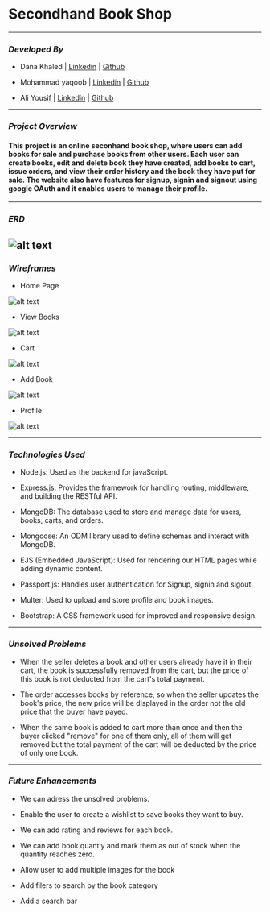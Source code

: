 # **Secondhand Book Shop**

---

### _Developed By_

- Dana Khaled | [Linkedin](https://www.linkedin.com/in/dana-alebrahim-a22716267/) | [Github](https://github.com/DanaK270)

- Mohammad yaqoob | [Linkedin](www.linkedin.com/in/mohamed-yaqoob-abdulla) | [Github](https://github.com/MohamedYaqoob)

- Ali Yousif | [Linkedin](www.linkedin.com/in/ali-a-karim) | [Github](https://github.com/Aliiyousiff)

---

### _Project Overview_

#### This project is an online seconhand book shop, where users can add books for sale and purchase books from other users. Each user can create books, edit and delete book they have created, add books to cart, issue orders, and view their order history and the book they have put for sale. The website also have features for signup, signin and signout using google OAuth and it enables users to manage their profile.

---

### _ERD_

## ![alt text](project2updated.drawio.png)

### _Wireframes_

- Home Page

![alt text](<home page.png>)

- View Books

![alt text](BookLibrary.png)

- Cart

![alt text](Cart.png)

- Add Book

![alt text](<Add Book.png>)

- Profile

![alt text](Profile.png)

---

### _Technologies Used_

- Node.js: Used as the backend for javaScript.

- Express.js: Provides the framework for handling routing, middleware, and building the RESTful API.

- MongoDB: The database used to store and manage data for users, books, carts, and orders.

- Mongoose: An ODM library used to define schemas and interact with MongoDB.

- EJS (Embedded JavaScript): Used for rendering our HTML pages while adding dynamic content.

- Passport.js: Handles user authentication for Signup, signin and sigout.

- Multer: Used to upload and store profile and book images.

- Bootstrap: A CSS framework used for improved and responsive design.

---

### _Unsolved Problems_

- When the seller deletes a book and other users already have it in their cart, the book is successfully removed from the cart, but the price of this book is not deducted from the cart's total payment.

- The order accesses books by reference, so when the seller updates the book's price, the new price will be displayed in the order not the old price that the buyer have payed.

- When the same book is added to cart more than once and then the buyer clicked "remove" for one of them only, all of them will get removed but the total payment of the cart will be deducted by the price of only one book.

---

### _Future Enhancements_

- We can adress the unsolved problems.

- Enable the user to create a wishlist to save books they want to buy.

- We can add rating and reviews for each book.

- We can add book quantiy and mark them as out of stock when the quantity reaches zero.

- Allow user to add multiple images for the book

- Add filers to search by the book category

- Add a search bar
